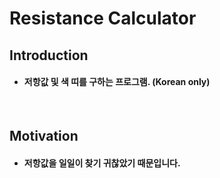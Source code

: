 # Resistance Calculator

## Introduction

- #### 저항값 및 색 띠를 구하는 프로그램. (Korean only)

<br/>

## Motivation

- #### 저항값을 일일이 찾기 귀찮았기 때문입니다.
